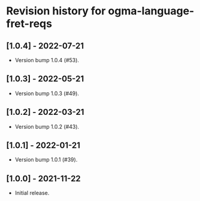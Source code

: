 # Revision history for ogma-language-fret-reqs

## [1.0.4] - 2022-07-21

* Version bump 1.0.4 (#53).

## [1.0.3] - 2022-05-21

* Version bump 1.0.3 (#49).

## [1.0.2] - 2022-03-21

* Version bump 1.0.2 (#43).

## [1.0.1] - 2022-01-21

* Version bump 1.0.1 (#39).

## [1.0.0] - 2021-11-22

* Initial release.

